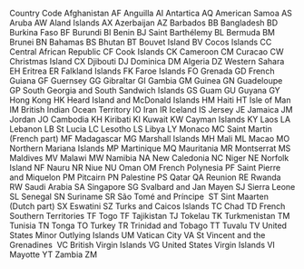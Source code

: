 Country	Code
Afghanistan  AF
Anguilla AI
Antartica  AQ
American Samoa AS
Aruba  AW
Aland Islands  AX
Azerbaijan AZ
Barbados BB
Bangladesh BD
Burkina Faso BF
Burundi  BI
Benin  BJ
Saint Barthélemy BL
Bermuda  BM
Brunei BN
Bahamas  BS
Bhutan BT
Bouvet Island  BV
Cocos Islands  CC
Central African Republic	CF
Cook Islands	CK
Cameroon 	CM
Curacao	CW
Christmas Island	CX
Djibouti	DJ
Dominica	DM
Algeria	DZ
Western Sahara	EH
Eritrea	ER
Falkland Islands	FK
Faroe Islands	FO
Grenada	GD
French Guiana	GF
Guernsey	GG
Gibraltar	GI
Gambia	GM
Guinea	GN
Guadeloupe	GP
South Georgia and South Sandwich Islands	GS
Guam	GU
Guyana	GY
Hong Kong	HK
Heard Island and McDonald Islands	HM
Haiti	HT
Isle of Man	IM
British Indian Ocean Territory	IO
Iran	IR
Iceland	IS
Jersey	JE
Jamaica	JM
Jordan	JO
Cambodia	KH
Kiribati	KI
Kuwait	KW
Cayman Islands	KY
Laos 	LA
Lebanon	LB
St Lucia	LC
Lesotho	LS
Libya	LY
Monaco	MC
Saint Martin (French part)	MF
Madagascar	MG
Marshall Islands	MH
Mali	ML
Macao	MO
Northern Mariana Islands	MP
Martinique	MQ
Mauritania	MR
Montserrat	MS
Maldives	MV
Malawi	MW
Namibia	NA
New Caledonia	NC
Niger	NE
Norfolk Island	NF
Nauru	NR
Niue	NU
Oman	OM
French Polynesia	PF
Saint Pierre and Miquelon	PM
Pitcairn	PN
Palestine	PS
Qatar	QA
Reunion	RE
Rwanda	RW
Saudi Arabia 	SA
Singapore	SG
Svalbard and Jan Mayen	SJ
Sierra Leone	SL
Senegal	SN
Suriname	SR
São Tomé and Príncipe 	ST
Sint Maarten (Dutch part)	SX
Eswatini	SZ
Turks and Caicos Islands	TC
Chad	TD
French Southern Territories	TF
Togo	TF
Tajikistan	TJ
Tokelau	TK
Turkmenistan	TM
Tunisia 	TN
Tonga	TO
Turkey	TR
Trinidad and Tobago	TT
Tuvalu 	TV
United States Minor Outlying Islands	UM
Vatican City	VA
St Vincent and the Grenadines 	VC
British Virgin Islands	VG
United States Virgin Islands	VI
Mayotte	YT
Zambia	ZM
